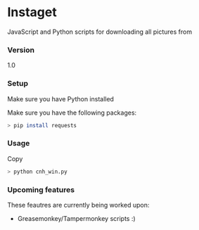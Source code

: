 # Instaget

JavaScript and Python scripts for downloading all pictures from

### Version
1.0

### Setup
Make sure you have Python installed

Make sure you have the following packages:
```sh
> pip install requests
```

### Usage
Copy 
```sh
> python cnh_win.py
```

### Upcoming features
These feautres are currently being worked upon:
* Greasemonkey/Tampermonkey scripts :)
